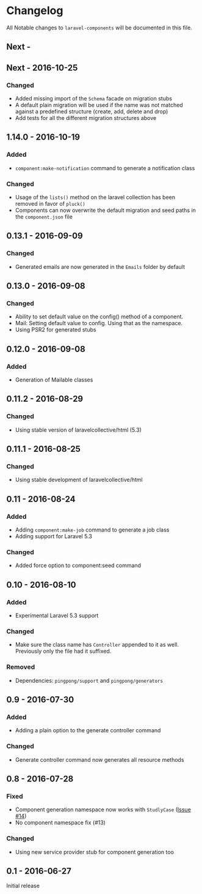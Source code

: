 # Changelog

All Notable changes to `laravel-components` will be documented in this file.

## Next -

## Next - 2016-10-25

### Changed

- Added missing import of the `Schema` facade on migration stubs
- A default plain migration will be used if the name was not matched against a predefined structure (create, add, delete and drop)
- Add tests for all the different migration structures above

## 1.14.0 - 2016-10-19

### Added

- `component:make-notification` command to generate a notification class

### Changed

- Usage of the `lists()` method on the laravel collection has been removed in favor of `pluck()`
- Components can now overwrite the default migration and seed paths in the `component.json`  file

## 0.13.1 - 2016-09-09

### Changed

- Generated emails are now generated in the `Emails` folder by default

## 0.13.0 - 2016-09-08

### Changed

- Ability to set default value on the config() method of a component.
- Mail: Setting default value to config. Using that as the namespace.
- Using PSR2 for generated stubs


## 0.12.0 - 2016-09-08

### Added

- Generation of Mailable classes


## 0.11.2 - 2016-08-29

### Changed

- Using stable version of laravelcollective/html (5.3)

## 0.11.1 - 2016-08-25

### Changed

- Using stable development of laravelcollective/html


## 0.11 - 2016-08-24

### Added

- Adding `component:make-job` command to generate a job class
- Adding support for Laravel 5.3

### Changed

- Added force option to component:seed command

## 0.10 - 2016-08-10

### Added

- Experimental Laravel 5.3 support

### Changed

- Make sure the class name has `Controller` appended to it as well. Previously only the file had it suffixed.

### Removed

- Dependencies: `pingpong/support` and `pingpong/generators`

## 0.9 - 2016-07-30

### Added

- Adding a plain option to the generate controller command

### Changed

- Generate controller command now generates all resource methods

## 0.8 - 2016-07-28

### Fixed

- Component generation namespace now works with `StudlyCase` ([Issue #14](https://github.com/xuanhoa88/laravel-components/issues/14))
- No component namespace fix (#13)

### Changed

- Using new service provider stub for component generation too

## 0.1 - 2016-06-27

Initial release
